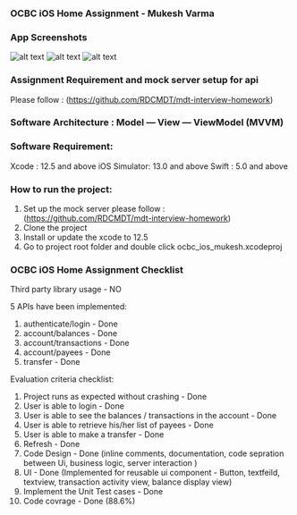 ### OCBC iOS Home Assignment - Mukesh Varma

### App Screenshots

![alt text](https://github.com/vermamukesh67/ocbc_ios_mukesh/blob/main/login.png?raw=true)
![alt text](https://github.com/vermamukesh67/ocbc_ios_mukesh/blob/main/dashboard.png?raw=true)
![alt text](https://github.com/vermamukesh67/ocbc_ios_mukesh/blob/main/transfer.png?raw=true)

### Assignment Requirement and mock server setup for api

Please follow : (https://github.com/RDCMDT/mdt-interview-homework)

### Software Architecture : Model — View — ViewModel (MVVM)

### Software Requirement:

Xcode : 12.5 and above
iOS Simulator: 13.0 and above
Swift : 5.0 and above

### How to run the project:

1. Set up the mock server please follow : (https://github.com/RDCMDT/mdt-interview-homework)
2. Clone the project 
3. Install or update the xcode to 12.5
4. Go to project root folder and double click ocbc_ios_mukesh.xcodeproj

### OCBC iOS Home Assignment Checklist

Third party library usage - NO

5 APIs have been implemented:

1. authenticate/login - Done
2. account/balances - Done
3. account/transactions - Done
4. account/payees - Done
5. transfer - Done

Evaluation criteria checklist:

1. Project runs as expected without crashing - Done
2. User is able to login - Done
3. User is able to see the balances / transactions in the account - Done
4. User is able to retrieve his/her list of payees - Done
5. User is able to make a transfer  - Done
6. Refresh  - Done
7. Code Design - Done (inline comments, documentation, code sepration between Ui, business logic, server interaction )
8. UI  - Done (Implemented for reusable ui component - Button, textfeild, textview, transaction activity view, balance display view)
9. Implement the Unit Test cases   - Done
10. Code covrage - Done (88.6%)


